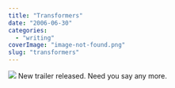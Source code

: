 ```yaml
---
title: "Transformers"
date: "2006-06-30"
categories: 
  - "writing"
coverImage: "image-not-found.png"
slug: "transformers"
---
```


[![](images/178233446_bac5c2fe7b_m.jpg)](http://www.transformersmovie.com/ "Transformers") New trailer released. Need you say any more.
